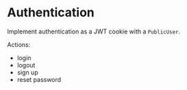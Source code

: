 

# Authentication
Implement authentication as a JWT cookie with a `PublicUser`.


Actions:
- login
- logout
- sign up
- reset password
